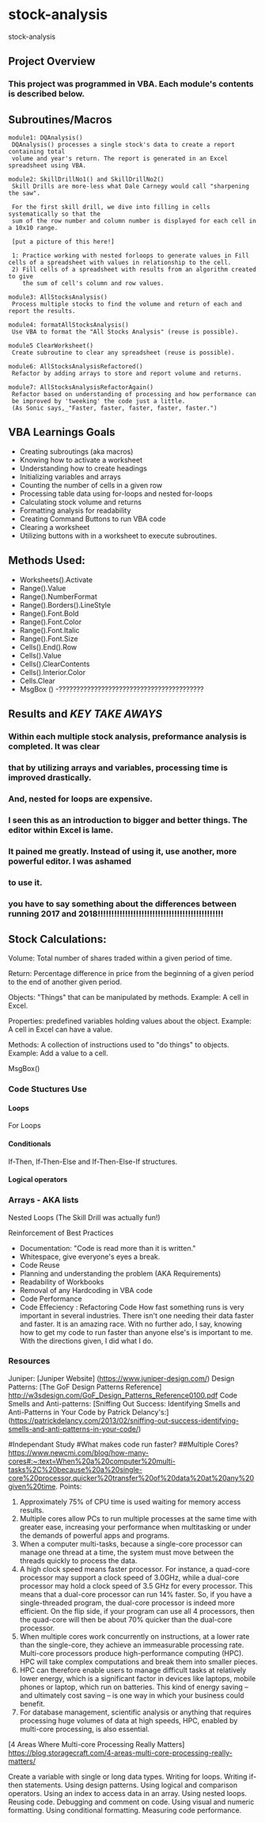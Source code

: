 # stock-analysis
stock-analysis

## Project Overview

### This project was programmed in VBA. Each module's contents is described below.

## Subroutines/Macros 

```
module1: DQAnalysis()
 DQAnalysis() processes a single stock's data to create a report containing total 
 volume and year's return. The report is generated in an Excel spreadsheet using VBA.

module2: SkillDrillNo1() and SkillDrillNo2()
 Skill Drills are more-less what Dale Carnegy would call "sharpening the saw". 
 
 For the first skill drill, we dive into filling in cells systematically so that the 
 sum of the row number and column number is displayed for each cell in a 10x10 range. 
  
 [put a picture of this here!] 
 
 1: Practice working with nested forloops to generate values in Fill cells of a spreadsheet with values in relationship to the cell.
 2) Fill cells of a spreadsheet with results from an algorithm created to give 
    the sum of cell's column and row values.

module3: AllStocksAnalysis()
 Process multiple stocks to find the volume and return of each and report the results.

module4: formatAllStocksAnalysis()
 Use VBA to format the "All Stocks Analysis" (reuse is possible).

module5 ClearWorksheet()
 Create subroutine to clear any spreadsheet (reuse is possible).

module6: AllStocksAnalysisRefactored()
 Refactor by adding arrays to store and report volume and returns. 

module7: AllStocksAnalysisRefactorAgain()
 Refactor based on understanding of processing and how performance can 
 be improved by 'tweeking' the code just a little. 
 (As Sonic says,_"Faster, faster, faster, faster, faster.")
```

## VBA Learnings Goals
- Creating subroutings (aka macros)
- Knowing how to activate a worksheet
- Understanding how to create headings
- Initializing variables and arrays
- Counting the number of cells in a given row
- Processing table data using for-loops and nested for-loops
- Calculating stock volume and returns
- Formatting analysis for readability
- Creating Command Buttons to run VBA code
- Clearing a worksheet
- Utilizing buttons with in a worksheet to execute subroutines.

## Methods Used: 
- Worksheets().Activate
- Range().Value
- Range().NumberFormat
- Range().Borders().LineStyle
- Range().Font.Bold
- Range().Font.Color
- Range().Font.Italic
- Range().Font.Size
- Cells().End().Row
- Cells().Value
- Cells().ClearContents
- Cells().Interior.Color
- Cells.Clear
- MsgBox ()
-?????????????????????????????????????????

## Results and _KEY TAKE AWAYS_

### Within each multiple stock analysis, preformance analysis is completed. It was clear 
### that by utilizing arrays and variables, processing time is improved drastically.
### And, nested for loops are expensive.

### I seen this as an introduction to bigger and better things. The editor within Excel is lame. 
### It pained me greatly. Instead of using it, use another, more powerful editor. I was ashamed 
### to use it. 

### you have to say something about the differences between running 2017 and 2018!!!!!!!!!!!!!!!!!!!!!!!!!!!!!!!!!!!!!!!!!!!!!!

## Stock Calculations: 
Volume: Total number of shares traded within a given period of time.

Return: Percentage difference in price from the beginning of a given
        period to the end of another given period.

Objects: "Things" that can be manipulated by methods.
Example: A cell in Excel.

Properties: predefined variables holding values about the object.
Example: A cell in Excel can have a value. 

Methods: A collection of instructions used to "do things" to objects.
Example: Add a value to a cell.



MsgBox()

### Code Stuctures Use
#### Loops
For Loops
  
#### Conditionals
If-Then, If-Then-Else and If-Then-Else-If structures.

#### Logical operators

### Arrays - AKA lists
Nested Loops (The Skill Drill was actually fun!)

Reinforcement of Best Practices
- Documentation: "Code is read more than it is written."
- Whitespace, give everyone's eyes a break.
- Code Reuse
- Planning and understanding the problem (AKA Requirements)
- Readability of Workbooks
- Removal of any Hardcoding in VBA code
- Code Performance
- Code Effeciency : Refactoring Code 
How fast something runs is very important in several industries. 
There isn't one needing their data faster and faster. 
It is an amazing race. With no further ado, I say, knowing how
to get my code to run faster than anyone else's is important to me. 
With the directions given, I did what I do.  


### Resources

Juniper: [Juniper Website] (https://www.juniper-design.com/)
Design Patterns: [The GoF Design Patterns Reference] http://w3sdesign.com/GoF_Design_Patterns_Reference0100.pdf
Code Smells and Anti-patterns: [Sniffing Out Success: Identifying Smells and Anti-Patterns in Your Code by Patrick Delancy's:] (https://patrickdelancy.com/2013/02/sniffing-out-success-identifying-smells-and-anti-patterns-in-your-code/)

#Independant Study
#What makes code run faster?
##Multiple Cores?
https://www.newcmi.com/blog/how-many-cores#:~:text=When%20a%20computer%20multi-tasks%2C%20because%20a%20single-core%20processor,quicker%20transfer%20of%20data%20at%20any%20given%20time.
Points: 
1) Approximately 75% of CPU time is used waiting for memory access results.
2) Multiple cores allow PCs to run multiple processes at the same time with greater ease, increasing your performance when multitasking or under the demands of powerful apps and programs.
3) When a computer multi-tasks, because a single-core processor can manage one thread at a time, the system must move between the threads quickly to process the data.
4) A high clock speed means faster processor. For instance, a quad-core processor may support a clock speed of 3.0GHz, while a dual-core processor may hold a clock speed of 3.5 GHz for every processor. This means that a dual-core processor can run 14% faster. So, if you have a single-threaded program, the dual-core processor is indeed more efficient. On the flip side, if your program can use all 4 processors, then the quad-core will then be about 70% quicker than the dual-core processor.
5) When multiple cores work concurrently on instructions, at a lower rate than the single-core, they achieve an immeasurable processing rate. Multi-core processors produce high-performance computing (HPC). HPC will take complex computations and break them into smaller pieces. 
6) HPC can therefore enable users to manage difficult tasks at relatively lower energy, which is a significant factor in devices like laptops, mobile phones or laptop, which run on batteries. This kind of energy saving – and ultimately cost saving – is one way in which your business could benefit.
7) For database management, scientific analysis or anything that requires processing huge volumes of data at high speeds, HPC, enabled by multi-core processing, is also essential.

[4 Areas Where Multi-core Processing Really Matters]
https://blog.storagecraft.com/4-areas-multi-core-processing-really-matters/

Create a variable with single or long data types.
Writing for loops.
Writing if-then statements.
Using design patterns.
Using logical and comparison operators.
Using an index to access data in an array.
Using nested loops.
Reusing code.
Debugging and comment on code.
Using visual and numeric formatting.
Using conditional formatting.
Measuring code performance.

